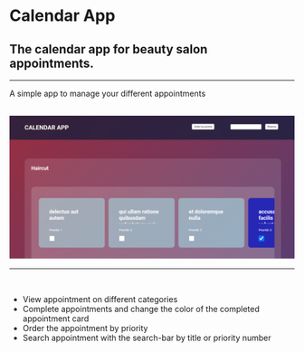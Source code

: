 <h1>Calendar App</h1>
<h2>The calendar app for beauty salon appointments.</h2>

<hr>

<p>A simple app to manage your different appointments</p>

<br>

<img src="./img/screenshot.png">

<hr><br>

<ul>
    <li>View appointment on different categories</li>
    <li>Complete appointments and change the color of the completed appointment card</li>
    <li>Order the appointment by priority</li>
    <li>Search appointment with the search-bar by title or priority number</li>
</ul>
